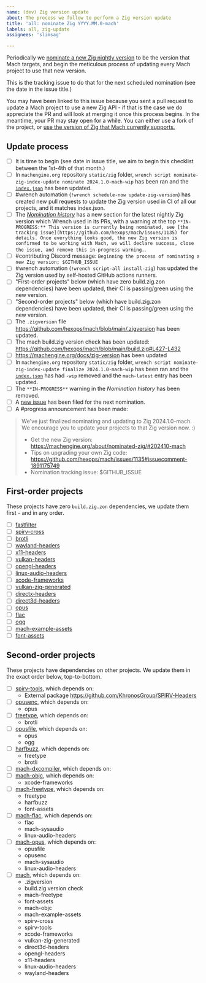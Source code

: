 ```yaml
---
name: (dev) Zig version update
about: The process we follow to perform a Zig version update
title: 'all: nominate Zig YYYY.MM.0-mach'
labels: all, zig-update
assignees: 'slimsag'

---
```


Periodically we [nominate a new Zig nightly version](https://machengine.org/about/nominated-zig) to be the version that Mach targets, and begin the meticulous process of updating every Mach project to use that new version.

This is the tracking issue to do that for the next scheduled nomination (see the date in the issue title.)

You may have been linked to this issue because you sent a pull request to update a Mach project to use a new Zig API - if that is the case we do appreciate the PR and will look at merging it once this process begins. In the meantime, your PR may stay open for a while. You can either use a fork of the project, or [use the version of Zig that Mach currently supports.](https://machengine.org/about/zig-version)

## Update process

* [ ] It is time to begin (see date in issue title, we aim to begin this checklist between the 1st-4th of that month.)
* [ ] In `machengine.org` repository `static/zig` folder, `wrench script nominate-zig-index-update nominate 2024.1.0-mach-wip` has been ran and the [`index.json`](https://machengine.org/zig/index.json) has been updated.
* [ ] #wrench automation (`!wrench schedule-now update-zig-version`) has created new pull requests to update the Zig version used in CI of all our projects, and it matches index.json.
* [ ] The [_Nomination history_](https://machengine.org/about/nominated-zig/#nomination-history) has a new section for the latest nightly Zig version which Wrench used in its PRs, with a warning at the top `**IN-PROGRESS:** This version is currently being nominated, see [the tracking issue](https://github.com/hexops/mach/issues/1135) for details. Once everything looks good, the new Zig version is confirmed to be working with Mach, we will declare success, close the issue, and remove this in-progress warning.`.
* [ ] #contributing Discord message: `Beginning the process of nominating a new Zig version; $GITHUB_ISSUE`
* [ ] #wrench automation (`!wrench script-all install-zig`) has updated the Zig version used by self-hosted GitHub actions runners.
* [ ] "First-order projects" below (which have zero build.zig.zon dependencies) have been updated, their CI is passing/green using the new version.
* [ ] "Second-order projects" below (which have build.zig.zon dependencies) have been updated, their CI is passing/green using the new version.
* [ ] The `.zigversion` file https://github.com/hexops/mach/blob/main/.zigversion has been updated.
* [ ] The mach build.zig version check has been updated: https://github.com/hexops/mach/blob/main/build.zig#L427-L432
* [ ] https://machengine.org/docs/zig-version has been updated
* [ ] In `machengine.org` repository `static/zig` folder, `wrench script nominate-zig-index-update finalize 2024.1.0-mach-wip` has been ran and the [`index.json`](https://machengine.org/zig/index.json) has had `-wip` removed and the `mach-latest` entry has been updated.
* [ ] The `**IN-PROGRESS**` warning in the _Nomination history_ has been removed.
* [ ] A [new issue](https://github.com/hexops/mach/issues/new?assignees=slimsag&labels=all%2C+zig-update&projects=&template=dev_zig_nomination.md&title=all%3A+nominate+Zig+YYYY.MM) has been filed for the next nomination.
* [ ] A #progress announcement has been made:

> We've just finalized nominating and updating to Zig 2024.1.0-mach. We encourage you to update your projects to that Zig version now. :)
>
> * Get the new Zig version: https://machengine.org/about/nominated-zig/#202410-mach
> * Tips on upgrading your own Zig code: https://github.com/hexops/mach/issues/1135#issuecomment-1891175749
> * Nomination tracking issue: $GITHUB_ISSUE

## First-order projects

These projects have zero `build.zig.zon` dependencies, we update them first - and in any order.

* [ ] [fastfilter](https://github.com/hexops/fastfilter)
* [ ] [spirv-cross](https://github.com/hexops/spirv-cross)
* [ ] [brotli](https://github.com/hexops/brotli)
* [ ] [wayland-headers](https://github.com/hexops/wayland-headers)
* [ ] [x11-headers](https://github.com/hexops/x11-headers)
* [ ] [vulkan-headers](https://github.com/hexops/vulkan-headers)
* [ ] [opengl-headers](https://github.com/hexops/opengl-headers)
* [ ] [linux-audio-headers](https://github.com/hexops/linux-audio-headers)
* [ ] [xcode-frameworks](https://github.com/hexops/xcode-frameworks)
* [ ] [vulkan-zig-generated](https://github.com/hexops/vulkan-zig-generated)
* [ ] [directx-headers](https://github.com/hexops/directx-headers)
* [ ] [direct3d-headers](https://github.com/hexops/direct3d-headers)
* [ ] [opus](https://github.com/hexops/opus)
* [ ] [flac](https://github.com/hexops/flac)
* [ ] [ogg](https://github.com/hexops/ogg)
* [ ] [mach-example-assets](https://github.com/hexops/mach-example-assets)
* [ ] [font-assets](https://github.com/hexops/font-assets)

## Second-order projects

These projects have dependencies on other projects. We update them in the exact order below, top-to-bottom.

* [ ] [spirv-tools](https://github.com/hexops/spirv-tools), which depends on:
  * External package https://github.com/KhronosGroup/SPIRV-Headers
* [ ] [opusenc](https://github.com/hexops/opusenc), which depends on:
  * opus
* [ ] [freetype](https://github.com/hexops/freetype), which depends on:
  * brotli
* [ ] [opusfile](https://github.com/hexops/opusfile), which depends on:
  * opus
  * ogg
* [ ] [harfbuzz](https://github.com/hexops/harfbuzz), which depends on:
  * freetype
  * brotli
* [ ] [mach-dxcompiler](https://github.com/hexops/mach-dxcompiler), which depends on:
* [ ] [mach-objc](https://github.com/hexops/mach-objc), which depends on:
  * xcode-frameworks
* [ ] [mach-freetype](https://github.com/hexops/mach-freetype), which depends on:
  * freetype
  * harfbuzz
  * font-assets
* [ ] [mach-flac](https://github.com/hexops/mach-flac), which depends on:
  * flac
  * mach-sysaudio
  * linux-audio-headers
* [ ] [mach-opus](https://github.com/hexops/mach-opus), which depends on:
  * opusfile
  * opusenc 
  * mach-sysaudio
  * linux-audio-headers
* [ ] [mach](https://github.com/hexops/mach), which depends on:
  * .zigversion
  * build.zig version check
  * mach-freetype
  * font-assets
  * mach-objc
  * mach-example-assets
  * spirv-cross
  * spirv-tools
  * xcode-frameworks
  * vulkan-zig-generated
  * direct3d-headers
  * opengl-headers
  * x11-headers
  * linux-audio-headers
  * wayland-headers
